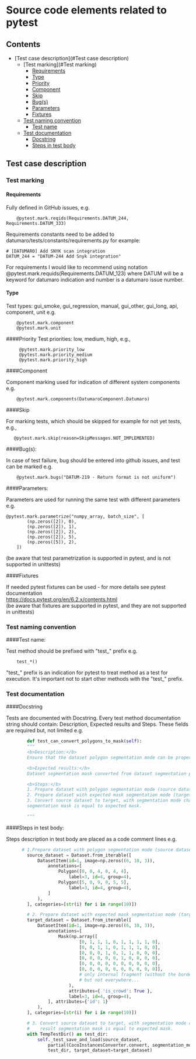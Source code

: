 # Source code elements related to pytest
## Contents
- [Test case description](#Test case description)
  - [Test marking](#Test marking)
    - [Requirements](#Requirements)
    - [Type](#Type)
    - [Priority](#Priority)
    - [Component](#Component)
    - [Skip](#Skip)
    - [Bug(s)](#Bug)
    - [Parameters](#Parameters)
    - [Fixtures](#Fixtures)
  - [Test naming convention](#TestNaming)
    - [Test name](#TestName)
  - [Test documentation](#TestDoc)
    - [Docstring](#Docstring)
    - [Steps in test body](#Step)
    
      
<a id="Test case description"></a>
## Test case description
<a id="Test marking"></a>
### Test marking
<a id="Requirements"></a>
#### Requirements 
Fully defined in GitHub issues, e.g.
```
    @pytest.mark.reqids(Requirements.DATUM_244, Requirements.DATUM_333)
```
Requirements constants need to be added to datumaro/tests/constants/requirements.py for example:
```
# [DATUMARO] Add SNYK scan integration
DATUM_244 = "DATUM-244 Add Snyk integration"
```  
For requirements I would like to recommend using notation @pytest.mark.requids(Requirements.DATUM_123) where DATUM will be a keyword for datumaro indication and number is a datumaro issue number.

<a id="Type"></a>
#### Type
Test types: gui_smoke, gui_regression, manual, gui_other, gui_long, api, component, unit e.g.
```
    @pytest.mark.component
    @pytest.mark.unit
```
<a id="Priority"></a>
####Priority 
Test priorities: low, medium, high, e.g.,
```
     @pytest.mark.priority_low
     @pytest.mark.priority_medium
     @pytest.mark.priority_high
```
<a id="Component"></a>
####Component

Component marking used for indication of different system components e.g.
```
    @pytest.mark.components(DatumaroComponent.Datumaro)
```
<a id="Skip"></a>
####Skip 

For marking tests, which should be skipped for example for not yet tests, e.g.,
```
   @pytest.mark.skip(reason=SkipMessages.NOT_IMPLEMENTED)
```
<a id="Bug"></a>
####Bug(s):

In case of test failure, bug should be entered into github issues, and test can be marked e.g.
```
    @pytest.mark.bugs("DATUM-219 - Return format is not uniform")
```
<a id="Parameters"></a>
####Parameters: 

Parameters are used for running the same test with different parameters e.g. 
```    
@pytest.mark.parametrize("numpy_array, batch_size", [  
        (np.zeros([2]), 0),  
        (np.zeros([2]), 1),
        (np.zeros([2]), 2),
        (np.zeros([2]), 5),
        (np.zeros([5]), 2),
    ])
```
(be aware that test parametrization is supported in pytest, and is not supported in unittests) 

<a id="Fixtures"></a>
####Fixtures 

If needed pytest fixtures can be used - for more details see pytest documentation <br>
https://docs.pytest.org/en/6.2.x/contents.html <br>
(be aware that fixtures are supported in pytest, and they are not supported in unittests) 

<a id="TestNaming"></a>
### Test naming convention

<a id="TestName"></a>
####Test name:

Test method should be prefixed with "test_" prefix e.g.   
```
    test_*()
```
"test_" prefix is an indication for pytest to treat method as a test for execution. 
It's important not to start other methods with the "test_" prefix.

<a id="DestDoc"></a>
### Test documentation

<a id="Docstring"></a>
####Docstring 

Tests are documented with Docstring. Every test method documentation string should contain: Description, Expected results 
and Steps. These fields are required but, not limited e.g.
```python
        def test_can_convert_polygons_to_mask(self):
        """
        <b>Description:</b>
        Ensure that the dataset polygon segmentation mode can be properly converted into dataset mask segmentation mode.

        <b>Expected results:</b>
        Dataset segmentation mask converted from dataset segmentation polygon is equal to expected mask.

        <b>Steps:</b>
        1. Prepare dataset with polygon segmentation mode (source dataset)
        2. Prepare dataset with expected mask segmentation mode (target dataset)
        3. Convert source dataset to target, with segmentation mode changed from polygon to mask and verify that result
        segmentation mask is equal to expected mask.

        """

```
<a id="Steps"></a>
####Steps in test body: 

Steps description in test body are placed as a code comment lines e.g.
```python
      # 1.Prepare dataset with polygon segmentation mode (source dataset)")
        source_dataset = Dataset.from_iterable([
            DatasetItem(id=1, image=np.zeros((6, 10, 3)),
                annotations=[
                    Polygon([0, 0, 4, 0, 4, 4],
                        label=3, id=4, group=4),
                    Polygon([5, 0, 9, 0, 5, 5],
                        label=3, id=4, group=4),
                ]
            ),
        ], categories=[str(i) for i in range(10)])

        # 2. Prepare dataset with expected mask segmentation mode (target dataset)
        target_dataset = Dataset.from_iterable([
            DatasetItem(id=1, image=np.zeros((6, 10, 3)),
                annotations=[
                    Mask(np.array([
                            [0, 1, 1, 1, 0, 1, 1, 1, 1, 0],
                            [0, 0, 1, 1, 0, 1, 1, 1, 0, 0],
                            [0, 0, 0, 1, 0, 1, 1, 0, 0, 0],
                            [0, 0, 0, 0, 0, 1, 0, 0, 0, 0],
                            [0, 0, 0, 0, 0, 0, 0, 0, 0, 0],
                            [0, 0, 0, 0, 0, 0, 0, 0, 0, 0]],
                            # only internal fragment (without the border),
                            # but not everywhere...
                        ),
                        attributes={ 'is_crowd': True },
                        label=3, id=4, group=4),
                ], attributes={'id': 1}
            ),
        ], categories=[str(i) for i in range(10)])

        # 3. Convert source dataset to target, with segmentation mode changed from polygon to mask and verify that
        #    result segmentation mask is equal to expected mask.
        with TempTestDir() as test_dir:
            self._test_save_and_load(source_dataset,
                partial(CocoInstancesConverter.convert, segmentation_mode='mask'),
                test_dir, target_dataset=target_dataset)

```

